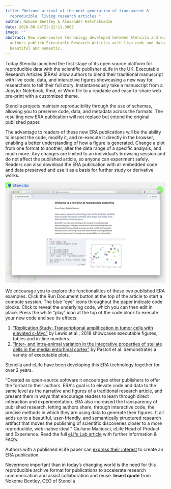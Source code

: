 ```yaml
---
title: "Welcome arrival of the next generation of transparent &
  reproducible  living research articles "
author: Nokome Bentley & Alexander Ketchakmadze
date: 2020-08-24T22:22:11.360Z
image: ""
abstract: New open-source technology developed between Stencila and eLife lets
  authors publish Executable Research Articles with live code and data which are
  beautiful and semantic.
---
```

Today Stencila launched the first stage of its open source platform for reproducible data with the scientific publisher eLife in the UK. Executable Research Articles (ERAs) allow authors to blend their traditional manuscript with live code, data, and interactive figures showcasing a new way for researchers to tell their full story. Instantaneously take a manuscript from a Jupyter Notebook, Rmd, or Word file to a readable and easy-to-share web pre-print with a customized theme.

Stencila projects maintain reproducibility through the use of schemas, allowing you to preserve code, data, and metadata across the formats. The resulting new ERA publication will not replace but extend the original published paper.

The advantage to readers of these new ERA publications will be the ability to inspect the code, modify it, and re-execute it directly in the browser, enabling a better understanding of how a figure is generated. Change a plot from one format to another, alter the data range of a specific analysis, and much more. Any changes are limited to an individual’s browsing session and do not affect the published article, so anyone can experiment safely. Readers can also download the ERA publication with all embedded code and data preserved and use it as a basis for further study or derivative works.

![](executable-document-screenshot.png)

We encourage you to explore the functionalities of these two published ERA examples. Click the Run Document button at the top of the article to start a compute session. The blue “eye” icons throughout the paper indicate code blocks. Click to reveal the underlying code, which you can then edit in place. Press the white “play” icon at the top of the code block to execute your new code and see its effects.

1. [“Replication Study: Transcriptional amplification in tumor cells with elevated c-Myc”](https://elifesciences.org/articles/30274) by Lewis et al., 2018 showcases executable figures, tables and in-line numbers.
2. [“Inter- and intra-animal variation in the integrative properties of stellate cells in the medial entorhinal cortex”](https://elifesciences.org/articles/52258/executable) by Pastoll et al. demonstrates a variety of executable plots.

Stencila and eLife have been developing this ERA technology together for over 2 years.

"Created as open-source software it encourages other publishers to offer the format to their authors. ERA's goal is to elevate code and data to the same level as the narrative and figures of a traditional research article, and present them in ways that encourage readers to learn through direct interaction and experimentation. ERA also increased the transparency of published research, letting authors share, through interactive code, the precise methods in which they are using data to generate their figures. It all adds up to a beautiful, user-friendly, and semantically structured research artifact that moves the publishing of scientific discoveries closer to a more reproducible, web-native ideal." Giuliano Maciocci, eLife Head of Product and Experience. Read the full [eLife Lab article](https://elifesciences.org/labs/dc5acbde/welcome-to-a-new-era-of-reproducible-publishing) with further information & FAQ’s.

Authors with a published eLife paper can [express their interest](https://crm.elifesciences.org/crm/ERA-InterestForm) to create an ERA publication.

Nevermore important than in today’s changing world is the need for this reproducible archive format for publications to accelerate research communication and assist collaboration and reuse. **Insert quote** from Nokome Bentley, CEO of Stencila